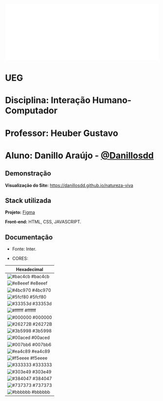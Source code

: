 
![Logo](https://github.com/Danillosdd/natureza-viva/blob/main/img/logotipo.png?raw=true)


# UEG
# Disciplina: Interação Humano-Computador
# Professor: Heuber Gustavo
# Aluno: Danillo Araújo - [@Danillosdd](https://www.github.com/Danillosdd)


## Demonstração


**Visualização do Site:** https://danillosdd.github.io/natureza-viva

## Stack utilizada

**Projeto:** [Figma](https://www.figma.com/file/sHZ1IZNWuahi1PFlZ9jYd7/natureza-viva?type=design&mode=dev&t=LqipGrlieY7wGuaG-1) 

**Front-end:** HTML, CSS, JAVASCRIPT.

## Documentação

* Fonte: Inter.

* CORES:

| Hexadecimal                                                      |
| ---------------------------------------------------------------- |
| ![#bac4cb](https://via.placeholder.com/10/bac4cb?text=+) #bac4cb |
| ![#e8eeef](https://via.placeholder.com/10/e8eeef?text=+) #e8eeef |
| ![#4bc970](https://via.placeholder.com/10/4bc970?text=+) #4bc970 |
| ![#5fcf80](https://via.placeholder.com/10/5fcf80?text=+) #5fcf80 |
| ![#33353d](https://via.placeholder.com/10/33353d?text=+) #33353d |
| ![#ffffff](https://via.placeholder.com/10/ffffff?text=+) #ffffff |
| ![#000000](https://via.placeholder.com/10/000000?text=+) #000000 |
| ![#26272B](https://via.placeholder.com/10/26272B?text=+) #26272B |
| ![#3b5998](https://via.placeholder.com/10/3b5998?text=+) #3b5998 |
| ![#00aced](https://via.placeholder.com/10/00aced?text=+) #00aced |
| ![#007bb6](https://via.placeholder.com/10/007bb6?text=+) #007bb6 |
| ![#ea4c89](https://via.placeholder.com/10/ea4c89?text=+) #ea4c89 |
| ![#f5eeee](https://via.placeholder.com/10/f5eeee?text=+) #f5eeee |
| ![#333333](https://via.placeholder.com/10/333333?text=+) #333333 |
| ![#303e49](https://via.placeholder.com/10/303e49?text=+) #303e49 |
| ![#384047](https://via.placeholder.com/10/384047?text=+) #384047 |
| ![#737373](https://via.placeholder.com/10/737373?text=+) #737373 |
| ![#bbbbbb](https://via.placeholder.com/10/bbbbbb?text=+) #bbbbbb |
